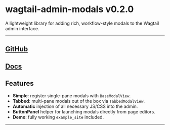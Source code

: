 # wagtail-admin-modals v0.2.0

A lightweight library for adding rich, workflow-style modals to the Wagtail admin interface.

---
[GitHub](https://github.com/FormuLearn/wagtail-admin-modals) 
--- 
[Docs](https://docs.formulearn.org/docs/projects/wagtail-admin-modals/)
---


## Features

- **Simple**: register single-pane modals with `BaseModalView`.  
- **Tabbed**: multi-pane modals out of the box via `TabbedModalView`.  
- **Automatic** injection of all necessary JS/CSS into the admin.  
- **ButtonPanel** helper for launching modals directly from page editors.  
- **Demo**: fully working `example_site` included.

---